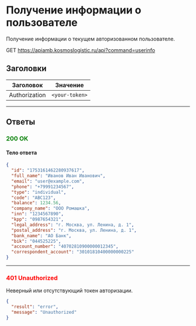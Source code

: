 # Получение информации о пользователе

Получение информации о текущем авторизованном пользователе.

GET https://apiamb.kosmoslogistic.ru/api?command=userinfo

## Заголовки

| Заголовок           | Значение                       |
|---------------------|--------------------------------|
| Authorization       | `<your-token>`         |

---

## Ответы

### <span style="color: green;">200 OK</span>

#### Тело ответа

```json
{
  "id": "1753161462280937617",
  "full_name": "Иванов Иван Иванович",
  "email": "user@example.com",
  "phone": "+79991234567",
  "type": "individual",
  "code": "ABC123",
  "balance": 1234.56,
  "company_name": "ООО Ромашка",
  "inn": "1234567890",
  "kpp": "0987654321",
  "legal_address": "г. Москва, ул. Ленина, д. 1",
  "postal_address": "г. Москва, ул. Ленина, д. 1",
  "bank_name": "АО Банк",
  "bik": "044525225",
  "account_number": "40702810900000012345",
  "correspondent_account": "30101810400000000225"
}
```

---

### <span style="color: red;">401 Unauthorized</span>
Неверный или отсутствующий токен авторизации.

```json
{
  "result": "error",
  "message": "Unauthorized"
}
```
